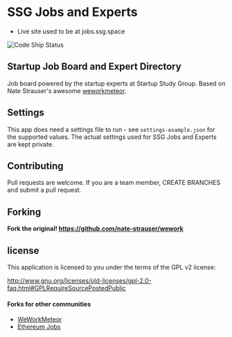 # SSG Jobs and Experts

* Live site used to be at jobs.ssg.space 

![Code Ship Status](https://codeship.com/projects/b6d91640-ec10-0132-620d-3e3b9703d095/status?branch=master)

## Startup Job Board and Expert Directory

Job board powered by the startup experts at Startup Study Group. Based on Nate Strauser's awesome [weworkmeteor](http://weworkmeteor.com).

## Settings
This app does need a settings file to run - see `settings-example.json` for the supported values.  The actual settings used for SSG Jobs and Experts are kept private.

## Contributing

Pull requests are welcome. If you are a team member, CREATE BRANCHES and submit a pull request.

## Forking

**Fork the original! https://github.com/nate-strauser/wework**

## license

This application is licensed to you under the terms of the GPL v2 license:

http://www.gnu.org/licenses/old-licenses/gpl-2.0-faq.html#GPLRequireSourcePostedPublic

#### Forks for other communities

* [WeWorkMeteor](http://weworkmeteor.com)
* [Ethereum Jobs](http://jobs.ethercasts.com/)
